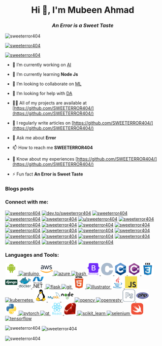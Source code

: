 <h1 align="center">Hi 👋, I'm Mubeen Ahmad</h1>
<h3 align="center"> <b><i>An Error is a Sweet Taste</i></b></h3>

<p align="left"> <img src="https://komarev.com/ghpvc/?username=sweeterror404&label=Profile%20views&color=0e75b6&style=flat" alt="sweeterror404" /> </p>

<p align="left"> <a href="https://github.com/ryo-ma/github-profile-trophy"><img src="https://github-profile-trophy.vercel.app/?username=sweeterror404" alt="sweeterror404" /></a> </p>

<p align="left"> <a href="https://twitter.com/sweeterror404" target="blank"><img src="https://img.shields.io/twitter/follow/sweeterror404?logo=twitter&style=for-the-badge" alt="sweeterror404" /></a> </p>

- 🔭 I’m currently working on [AI](https://github.com/SWEETERROR404/)

- 🌱 I’m currently learning **Node Js**

- 👯 I’m looking to collaborate on [ML](https://github.com/SWEETERROR404/)

- 🤝 I’m looking for help with [DA](https://github.com/SWEETERROR404/)

- 👨‍💻 All of my projects are available at [https://github.com/SWEETERROR404/](https://github.com/SWEETERROR404/)

- 📝 I regularly write articles on [https://github.com/SWEETERROR404/](https://github.com/SWEETERROR404/)

- 💬 Ask me about **Error**

- 📫 How to reach me **SWEETERROR404**

- 📄 Know about my experiences [https://github.com/SWEETERROR404/](https://github.com/SWEETERROR404/)

- ⚡ Fun fact **An Error is Sweet Taste**

### Blogs posts
<!-- BLOG-POST-LIST:START -->
<!-- BLOG-POST-LIST:END -->

<h3 align="left">Connect with me:</h3>
<p align="left">
<a href="https://codepen.io/sweeterror404" target="blank"><img align="center" src="https://cdn.jsdelivr.net/npm/simple-icons@3.0.1/icons/codepen.svg" alt="sweeterror404" height="30" width="40" /></a>
<a href="https://dev.to/sweeterror404" target="blank"><img align="center" src="https://cdn.jsdelivr.net/npm/simple-icons@3.0.1/icons/dev-dot-to.svg" alt="dev.to/sweeterror404" height="30" width="40" /></a>
<a href="https://twitter.com/sweeterror404" target="blank"><img align="center" src="https://cdn.jsdelivr.net/npm/simple-icons@3.0.1/icons/twitter.svg" alt="sweeterror404" height="30" width="40" /></a>
<a href="https://linkedin.com/in/sweeterror404" target="blank"><img align="center" src="https://cdn.jsdelivr.net/npm/simple-icons@3.0.1/icons/linkedin.svg" alt="sweeterror404" height="30" width="40" /></a>
<a href="https://stackoverflow.com/users/15207214/sweeterror404" target="blank"><img align="center" src="https://cdn.jsdelivr.net/npm/simple-icons@3.0.1/icons/stackoverflow.svg" alt="sweeterror404" height="30" width="40" /></a>
<a href="https://codesandbox.io/u/sweeterror404" target="blank"><img align="center" src="https://cdn.jsdelivr.net/npm/simple-icons@3.0.1/icons/codesandbox.svg" alt="u/sweeterror404" height="30" width="40" /></a>
<a href="https://kaggle.com/sweeterror404" target="blank"><img align="center" src="https://cdn.jsdelivr.net/npm/simple-icons@3.0.1/icons/kaggle.svg" alt="sweeterror404" height="30" width="40" /></a>
<a href="https://fb.com/sweeterror404" target="blank"><img align="center" src="https://cdn.jsdelivr.net/npm/simple-icons@3.0.1/icons/facebook.svg" alt="sweeterror404" height="30" width="40" /></a>
<a href="https://instagram.com/sweeterror404" target="blank"><img align="center" src="https://cdn.jsdelivr.net/npm/simple-icons@3.0.1/icons/instagram.svg" alt="sweeterror404" height="30" width="40" /></a>
<a href="https://dribbble.com/sweeterror404" target="blank"><img align="center" src="https://cdn.jsdelivr.net/npm/simple-icons@3.0.1/icons/dribbble.svg" alt="sweeterror404" height="30" width="40" /></a>
<a href="https://www.behance.net/sweeterror404" target="blank"><img align="center" src="https://cdn.jsdelivr.net/npm/simple-icons@3.0.1/icons/behance.svg" alt="sweeterror404" height="30" width="40" /></a>
<a href="https://medium.com/sweeterror404" target="blank"><img align="center" src="https://cdn.jsdelivr.net/npm/simple-icons@3.0.1/icons/medium.svg" alt="sweeterror404" height="30" width="40" /></a>
<a href="https://www.youtube.com/c/sweeterror404" target="blank"><img align="center" src="https://cdn.jsdelivr.net/npm/simple-icons@3.0.1/icons/youtube.svg" alt="sweeterror404" height="30" width="40" /></a>
<a href="https://www.codechef.com/users/sweeterror404" target="blank"><img align="center" src="https://cdn.jsdelivr.net/npm/simple-icons@3.1.0/icons/codechef.svg" alt="sweeterror404" height="30" width="40" /></a>
<a href="https://www.hackerrank.com/sweeterror404" target="blank"><img align="center" src="https://cdn.jsdelivr.net/npm/simple-icons@3.0.1/icons/hackerrank.svg" alt="sweeterror404" height="30" width="40" /></a>
<a href="https://codeforces.com/profile/sweeterror404" target="blank"><img align="center" src="https://cdn.jsdelivr.net/npm/simple-icons@3.0.1/icons/codeforces.svg" alt="sweeterror404" height="30" width="40" /></a>
<a href="https://www.leetcode.com/sweeterror404" target="blank"><img align="center" src="https://cdn.jsdelivr.net/npm/simple-icons@3.0.1/icons/leetcode.svg" alt="sweeterror404" height="30" width="40" /></a>
<a href="https://www.hackerearth.com/sweeterror404" target="blank"><img align="center" src="https://cdn.jsdelivr.net/npm/simple-icons@3.0.1/icons/hackerearth.svg" alt="sweeterror404" height="30" width="40" /></a>
<a href="https://auth.geeksforgeeks.org/user/sweeterror404" target="blank"><img align="center" src="https://cdn.jsdelivr.net/npm/simple-icons@3.0.1/icons/geeksforgeeks.svg" alt="sweeterror404" height="30" width="40" /></a>
<a href="https://www.topcoder.com/members/sweeterror404" target="blank"><img align="center" src="https://cdn.jsdelivr.net/npm/simple-icons@3.0.1/icons/topcoder.svg" alt="sweeterror404" height="30" width="40" /></a>
<a href="https://discord.gg/sweeterror404" target="blank"><img align="center" src="https://cdn.jsdelivr.net/npm/simple-icons@3.0.1/icons/discord.svg" alt="sweeterror404" height="30" width="40" /></a>
<a href="/sweeterror404" target="blank"><img align="center" src="https://cdn.jsdelivr.net/npm/simple-icons@3.0.1/icons/rss.svg" alt="sweeterror404" height="30" width="40" /></a>
</p>

<h3 align="left">Languages and Tools:</h3>
<p align="left"> <a href="https://developer.android.com" target="_blank"> <img src="https://raw.githubusercontent.com/devicons/devicon/master/icons/android/android-original-wordmark.svg" alt="android" width="40" height="40"/> </a> <a href="https://www.arduino.cc/" target="_blank"> <img src="https://cdn.worldvectorlogo.com/logos/arduino-1.svg" alt="arduino" width="40" height="40"/> </a> <a href="https://aws.amazon.com" target="_blank"> <img src="https://raw.githubusercontent.com/devicons/devicon/master/icons/amazonwebservices/amazonwebservices-original-wordmark.svg" alt="aws" width="40" height="40"/> </a> <a href="https://azure.microsoft.com/en-in/" target="_blank"> <img src="https://www.vectorlogo.zone/logos/microsoft_azure/microsoft_azure-icon.svg" alt="azure" width="40" height="40"/> </a> <a href="https://www.gnu.org/software/bash/" target="_blank"> <img src="https://www.vectorlogo.zone/logos/gnu_bash/gnu_bash-icon.svg" alt="bash" width="40" height="40"/> </a> <a href="https://getbootstrap.com" target="_blank"> <img src="https://raw.githubusercontent.com/devicons/devicon/master/icons/bootstrap/bootstrap-plain-wordmark.svg" alt="bootstrap" width="40" height="40"/> </a> <a href="https://www.cprogramming.com/" target="_blank"> <img src="https://raw.githubusercontent.com/devicons/devicon/master/icons/c/c-original.svg" alt="c" width="40" height="40"/> </a> <a href="https://www.w3schools.com/cpp/" target="_blank"> <img src="https://raw.githubusercontent.com/devicons/devicon/master/icons/cplusplus/cplusplus-original.svg" alt="cplusplus" width="40" height="40"/> </a> <a href="https://www.w3schools.com/cs/" target="_blank"> <img src="https://raw.githubusercontent.com/devicons/devicon/master/icons/csharp/csharp-original.svg" alt="csharp" width="40" height="40"/> </a> <a href="https://www.w3schools.com/css/" target="_blank"> <img src="https://raw.githubusercontent.com/devicons/devicon/master/icons/css3/css3-original-wordmark.svg" alt="css3" width="40" height="40"/> </a> <a href="https://www.djangoproject.com/" target="_blank"> <img src="https://raw.githubusercontent.com/devicons/devicon/master/icons/django/django-original.svg" alt="django" width="40" height="40"/> </a> <a href="https://www.docker.com/" target="_blank"> <img src="https://raw.githubusercontent.com/devicons/devicon/master/icons/docker/docker-original-wordmark.svg" alt="docker" width="40" height="40"/> </a> <a href="https://dotnet.microsoft.com/" target="_blank"> <img src="https://raw.githubusercontent.com/devicons/devicon/master/icons/dot-net/dot-net-original-wordmark.svg" alt="dotnet" width="40" height="40"/> </a> <a href="https://flask.palletsprojects.com/" target="_blank"> <img src="https://www.vectorlogo.zone/logos/pocoo_flask/pocoo_flask-icon.svg" alt="flask" width="40" height="40"/> </a> <a href="https://git-scm.com/" target="_blank"> <img src="https://www.vectorlogo.zone/logos/git-scm/git-scm-icon.svg" alt="git" width="40" height="40"/> </a> <a href="https://www.w3.org/html/" target="_blank"> <img src="https://raw.githubusercontent.com/devicons/devicon/master/icons/html5/html5-original-wordmark.svg" alt="html5" width="40" height="40"/> </a> <a href="https://www.adobe.com/in/products/illustrator.html" target="_blank"> <img src="https://www.vectorlogo.zone/logos/adobe_illustrator/adobe_illustrator-icon.svg" alt="illustrator" width="40" height="40"/> </a> <a href="https://www.java.com" target="_blank"> <img src="https://raw.githubusercontent.com/devicons/devicon/master/icons/java/java-original.svg" alt="java" width="40" height="40"/> </a> <a href="https://developer.mozilla.org/en-US/docs/Web/JavaScript" target="_blank"> <img src="https://raw.githubusercontent.com/devicons/devicon/master/icons/javascript/javascript-original.svg" alt="javascript" width="40" height="40"/> </a> <a href="https://kubernetes.io" target="_blank"> <img src="https://www.vectorlogo.zone/logos/kubernetes/kubernetes-icon.svg" alt="kubernetes" width="40" height="40"/> </a> <a href="https://www.linux.org/" target="_blank"> <img src="https://raw.githubusercontent.com/devicons/devicon/master/icons/linux/linux-original.svg" alt="linux" width="40" height="40"/> </a> <a href="https://www.mysql.com/" target="_blank"> <img src="https://raw.githubusercontent.com/devicons/devicon/master/icons/mysql/mysql-original-wordmark.svg" alt="mysql" width="40" height="40"/> </a> <a href="https://nodejs.org" target="_blank"> <img src="https://raw.githubusercontent.com/devicons/devicon/master/icons/nodejs/nodejs-original-wordmark.svg" alt="nodejs" width="40" height="40"/> </a> <a href="https://opencv.org/" target="_blank"> <img src="https://www.vectorlogo.zone/logos/opencv/opencv-icon.svg" alt="opencv" width="40" height="40"/> </a> <a href="https://openresty.org/" target="_blank"> <img src="https://openresty.org/images/logo.png" alt="openresty" width="40" height="40"/> </a> <a href="https://www.photoshop.com/en" target="_blank"> <img src="https://raw.githubusercontent.com/devicons/devicon/master/icons/photoshop/photoshop-line.svg" alt="photoshop" width="40" height="40"/> </a> <a href="https://www.php.net" target="_blank"> <img src="https://raw.githubusercontent.com/devicons/devicon/master/icons/php/php-original.svg" alt="php" width="40" height="40"/> </a> <a href="https://www.python.org" target="_blank"> <img src="https://raw.githubusercontent.com/devicons/devicon/master/icons/python/python-original.svg" alt="python" width="40" height="40"/> </a> <a href="https://pytorch.org/" target="_blank"> <img src="https://www.vectorlogo.zone/logos/pytorch/pytorch-icon.svg" alt="pytorch" width="40" height="40"/> </a> <a href="https://www.qt.io/" target="_blank"> <img src="https://upload.wikimedia.org/wikipedia/commons/0/0b/Qt_logo_2016.svg" alt="qt" width="40" height="40"/> </a> <a href="https://reactjs.org/" target="_blank"> <img src="https://raw.githubusercontent.com/devicons/devicon/master/icons/react/react-original-wordmark.svg" alt="react" width="40" height="40"/> </a> <a href="https://www.ruby-lang.org/en/" target="_blank"> <img src="https://raw.githubusercontent.com/devicons/devicon/master/icons/ruby/ruby-original.svg" alt="ruby" width="40" height="40"/> </a> <a href="https://scikit-learn.org/" target="_blank"> <img src="https://upload.wikimedia.org/wikipedia/commons/0/05/Scikit_learn_logo_small.svg" alt="scikit_learn" width="40" height="40"/> </a> <a href="https://www.selenium.dev" target="_blank"> <img src="https://raw.githubusercontent.com/detain/svg-logos/780f25886640cef088af994181646db2f6b1a3f8/svg/selenium-logo.svg" alt="selenium" width="40" height="40"/> </a> <a href="https://developer.apple.com/swift/" target="_blank"> <img src="https://raw.githubusercontent.com/devicons/devicon/master/icons/swift/swift-original.svg" alt="swift" width="40" height="40"/> </a> <a href="https://www.tensorflow.org" target="_blank"> <img src="https://www.vectorlogo.zone/logos/tensorflow/tensorflow-icon.svg" alt="tensorflow" width="40" height="40"/> </a> </p>

<p><img align="left" src="https://github-readme-stats.vercel.app/api/top-langs?username=sweeterror404&show_icons=true&locale=en&layout=compact" alt="sweeterror404" /></p>

<p>&nbsp;<img align="center" src="https://github-readme-stats.vercel.app/api?username=sweeterror404&show_icons=true&theme=dark&title_color=00000&cache_seconds=1800&locale=en" alt="sweeterror404" /></p>


<p><img align="center" src="https://github-readme-streak-stats.herokuapp.com/?user=sweeterror404&" alt="sweeterror404" /></p>

